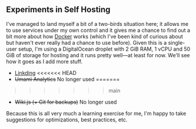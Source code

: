 ## Experiments in Self Hosting

I've managed to land myself a bit of a two-birds situation here; it allows me to use services under my own control and it gives me a chance to find out a bit more about how [Docker](https://www.docker.com) works (which I've been kind of curious about but haven't ever really had a chance to use before). Given this is a single-user setup, I'm using a DigitalOcean droplet with 2 GiB RAM, 1 vCPU and 50 GiB of storage for hosting and it runs pretty well—at least for now. We'll see how it goes as I add more stuff.

* [Linkding](https://github.com/sissbruecker/linkding)
<<<<<<< HEAD
* ~~Umami Analytics~~ No longer used
=======
>>>>>>> main
* ~~Wiki.js (+ Git for backups)~~ No longer used

Because this is all very much a learning exercise for me, I'm happy to take suggestions for optimizations, best practices, etc.

